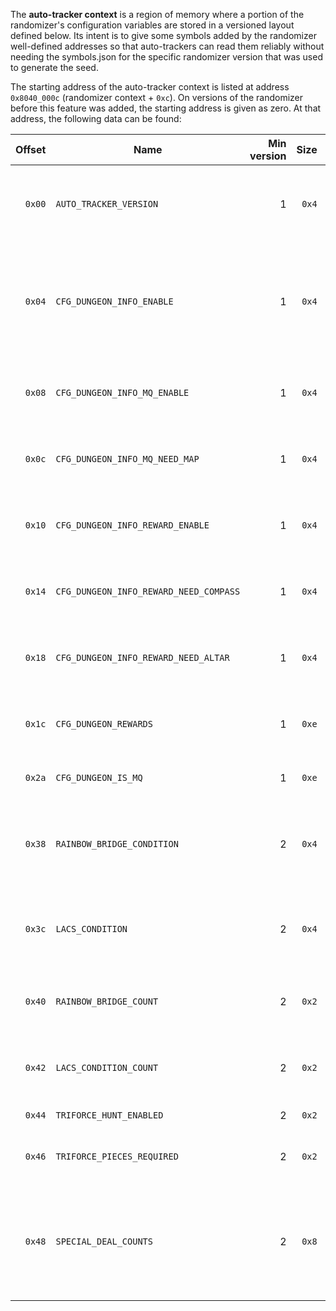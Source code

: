 The **auto-tracker context** is a region of memory where a portion of the randomizer's configuration variables are stored in a versioned layout defined below. Its intent is to give some symbols added by the randomizer well-defined addresses so that auto-trackers can read them reliably without needing the symbols.json for the specific randomizer version that was used to generate the seed.

The starting address of the auto-tracker context is listed at address `0x8040_000c` (randomizer context + `0xc`). On versions of the randomizer before this feature was added, the starting address is given as zero. At that address, the following data can be found:

|Offset|Name|Min version|Size|Description|
|--:|---|--:|--:|---|
|`0x00`|`AUTO_TRACKER_VERSION`|1|`0x4`|Defines which entries in this table are available. Future versions may also change the layout of this table in an incompatible manner.|
|`0x04`|`CFG_DUNGEON_INFO_ENABLE`|1|`0x4`|Defines how information about dungeons will be displayed on the inventory screen on the pause menu. `0` = disabled, `1` = a single menu shown when holding A, `2` = separate menus shown when holding D-pad buttons.|
|`0x08`|`CFG_DUNGEON_INFO_MQ_ENABLE`|1|`0x4`|`1` if the dungeon info in the pause menu should include info about which dungeons are in Master Quest mode.|
|`0x0c`|`CFG_DUNGEON_INFO_MQ_NEED_MAP`|1|`0x4`|`1` if the Master Quest info should only be displayed for dungeons whose maps have been obtained or which don't have maps.|
|`0x10`|`CFG_DUNGEON_INFO_REWARD_ENABLE`|1|`0x4`|`1` if the dungeon info in the pause menu should include info about which medallions and stones are in which dungeon.|
|`0x14`|`CFG_DUNGEON_INFO_REWARD_NEED_COMPASS`|1|`0x4`|`1` if the reward info should only be displayed for dungeons whose compasses have been obtained.|
|`0x18`|`CFG_DUNGEON_INFO_REWARD_NEED_ALTAR`|1|`0x4`|`1` if the reward info should only be displayed for rewards whose Temple of Time altar text boxes have been read.|
|`0x1c`|`CFG_DUNGEON_REWARDS`|1|`0xe`|A byte representing the medallion or stone for each dungeon. Dungeons without rewards are listed as `0xff`.|
|`0x2a`|`CFG_DUNGEON_IS_MQ`|1|`0xe`|A byte set to `1` for each dungeon in Master Quest mode.|
|`0x38`|`RAINBOW_BRIDGE_CONDITION`|2|`0x4`|The condition for spawning the rainbow bridge. `0` = open, `1` = medallions, `2` = dungeon rewards, `3` = stones, `4` = vanilla, `5` = tokens, `6` = hearts.|
|`0x3c`|`LACS_CONDITION`|2|`0x4`|The condition for triggering the light arrow cutscene. `0` = vanilla, `1` = medallions, `2` = dungeons, `3` = stones, `4` = tokens, `5` = hearts.|
|`0x40`|`RAINBOW_BRIDGE_COUNT`|2|`0x2`|The number of items (of the kind defined in `RAINBOW_BRIDGE_CONDITION`) required to spawn the rainbow bridge.|
|`0x42`|`LACS_CONDITION_COUNT`|2|`0x2`|The number of items (of the kind defined in `LACS_CONDITION`) required to trigger the light arrow cutscene.|
|`0x44`|`TRIFORCE_HUNT_ENABLED`|2|`0x2`|`1` if Triforce hunt is enabled.|
|`0x46`|`TRIFORCE_PIECES_REQUIRED`|2|`0x2`|In Triforce hunt, the total number of Triforce pieces (across all worlds) required to win the game.|
|`0x48`|`SPECIAL_DEAL_COUNTS`|2|`0x8`|A byte representing the number of special deal slots in each shop, in the following order: KF Shop, Market Bazaar, Market Potion Shop, Market Bombchu Shop, Kak Bazaar, Kak Potion Shop, GC Shop, ZD Shop.|
